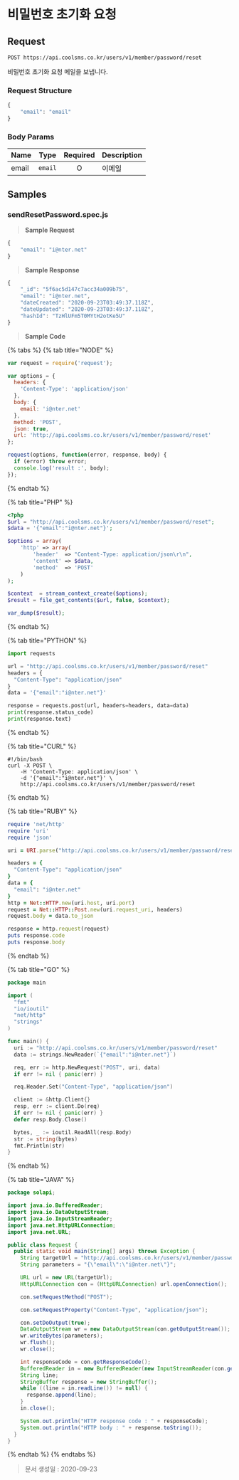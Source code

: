 # 비밀번호 초기화 요청

## Request

```text
POST https://api.coolsms.co.kr/users/v1/member/password/reset
```

비밀번호 초기화 요청 메일을 보냅니다.

### Request Structure

```javascript
{
    "email": "email"
}
```

### Body Params

| Name | Type | Required | Description |
| :--- | :---: | :---: | :--- |
| email | `email` | O | 이메일 |

## Samples

### sendResetPassword.spec.js

> **Sample Request**

```javascript
{
    "email": "i@nter.net"
}
```

> **Sample Response**

```javascript
{
    "_id": "5f6ac5d147c7acc34a009b75",
    "email": "i@nter.net",
    "dateCreated": "2020-09-23T03:49:37.118Z",
    "dateUpdated": "2020-09-23T03:49:37.118Z",
    "hashId": "TzHlUFm5T0MYtH2otKe5U"
}
```

> **Sample Code**

{% tabs %}
{% tab title="NODE" %}
```javascript
var request = require('request');

var options = {
  headers: {
    'Content-Type': 'application/json'
  },
  body: {
    email: 'i@nter.net'
  },
  method: 'POST',
  json: true,
  url: 'http://api.coolsms.co.kr/users/v1/member/password/reset'
};

request(options, function(error, response, body) {
  if (error) throw error;
  console.log('result :', body);
});
```
{% endtab %}

{% tab title="PHP" %}
```php
<?php
$url = "http://api.coolsms.co.kr/users/v1/member/password/reset";
$data = '{"email":"i@nter.net"}';

$options = array(
    'http' => array(
        'header'  => "Content-Type: application/json\r\n",
        'content' => $data,
        'method'  => 'POST'
    )
);

$context  = stream_context_create($options);
$result = file_get_contents($url, false, $context);

var_dump($result);
```
{% endtab %}

{% tab title="PYTHON" %}
```python
import requests

url = "http://api.coolsms.co.kr/users/v1/member/password/reset"
headers = {
  "Content-Type": "application/json"
}
data = '{"email":"i@nter.net"}'

response = requests.post(url, headers=headers, data=data)
print(response.status_code)
print(response.text)
```
{% endtab %}

{% tab title="CURL" %}
```text
#!/bin/bash
curl -X POST \
    -H 'Content-Type: application/json' \
    -d '{"email":"i@nter.net"}' \
    http://api.coolsms.co.kr/users/v1/member/password/reset
```
{% endtab %}

{% tab title="RUBY" %}
```ruby
require 'net/http'
require 'uri'
require 'json'

uri = URI.parse("http://api.coolsms.co.kr/users/v1/member/password/reset")

headers = {
  "Content-Type": "application/json"
}
data = {
  "email": "i@nter.net"
}
http = Net::HTTP.new(uri.host, uri.port)
request = Net::HTTP::Post.new(uri.request_uri, headers)
request.body = data.to_json

response = http.request(request)
puts response.code
puts response.body
```
{% endtab %}

{% tab title="GO" %}
```go
package main

import (
  "fmt"
  "io/ioutil"
  "net/http"
  "strings"
)

func main() {
  uri := "http://api.coolsms.co.kr/users/v1/member/password/reset"
  data := strings.NewReader(`{"email":"i@nter.net"}`)

  req, err := http.NewRequest("POST", uri, data)
  if err != nil { panic(err) }

  req.Header.Set("Content-Type", "application/json")

  client := &http.Client{}
  resp, err := client.Do(req)
  if err != nil { panic(err) }
  defer resp.Body.Close()

  bytes, _ := ioutil.ReadAll(resp.Body)
  str := string(bytes)
  fmt.Println(str)
}
```
{% endtab %}

{% tab title="JAVA" %}
```java
package solapi;

import java.io.BufferedReader;
import java.io.DataOutputStream;
import java.io.InputStreamReader;
import java.net.HttpURLConnection;
import java.net.URL;

public class Request {
  public static void main(String[] args) throws Exception {
    String targetUrl = "http://api.coolsms.co.kr/users/v1/member/password/reset";
    String parameters = "{\"email\":\"i@nter.net\"}";

    URL url = new URL(targetUrl);
    HttpURLConnection con = (HttpURLConnection) url.openConnection();

    con.setRequestMethod("POST");

    con.setRequestProperty("Content-Type", "application/json");

    con.setDoOutput(true);
    DataOutputStream wr = new DataOutputStream(con.getOutputStream());
    wr.writeBytes(parameters);
    wr.flush();
    wr.close();

    int responseCode = con.getResponseCode();
    BufferedReader in = new BufferedReader(new InputStreamReader(con.getInputStream()));
    String line;
    StringBuffer response = new StringBuffer();
    while ((line = in.readLine()) != null) {
      response.append(line);
    }
    in.close();

    System.out.println("HTTP response code : " + responseCode);
    System.out.println("HTTP body : " + response.toString());
  }
}
```
{% endtab %}
{% endtabs %}

> 문서 생성일 : 2020-09-23

